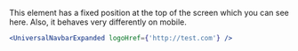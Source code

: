 This element has a fixed position at the top of the screen which you can see here. Also, it behaves very differently on mobile.

```jsx
<UniversalNavbarExpanded logoHref={'http://test.com'} />
```
